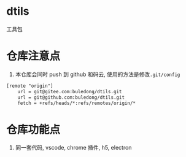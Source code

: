 # dtils

工具包

# 仓库注意点

1. 本仓库会同时 push 到 github 和码云, 使用的方法是修改`.git/config`

```txt
[remote "origin"]
	url = git@gitee.com:buledong/dtils.git
	url = git@github.com:buledong/dtils.git
	fetch = +refs/heads/*:refs/remotes/origin/*
```

# 仓库功能点

1. 同一套代码, vscode, chrome 插件, h5, electron
